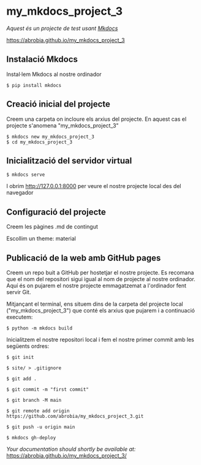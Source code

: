 # my_mkdocs_project_3

_Aquest és un projecte de test usant [Mkdocs](https://www.mkdocs.org/)_   

https://abrobia.github.io/my_mkdocs_project_3  

## Instalació Mkdocs

Instal·lem Mkdocs al nostre ordinador

```
$ pip install mkdocs
```  

## Creació inicial del projecte

Creem una carpeta on incloure els arxius del projecte. En aquest cas el projecte s'anomena "my_mkdocs_project_3"

```
$ mkdocs new my_mkdocs_project_3
$ cd my_mkdocs_project_3
```  

## Inicialització del servidor virtual

```
$ mkdocs serve
```

I obrim http://127.0.0.1:8000 per veure el nostre projecte local des del navegador  

## Configuració del projecte

Creem les pàgines .md de contingut

Escollim un theme: material  

## Publicació de la web amb GitHub pages

Creem un repo buit a GitHub per hostetjar el nostre projecte. Es recomana que el nom del repositori sigui igual al nom de projecte al nostre ordinador. 
Aquí és on pujarem el nostre projecte emmagatzemat a l'ordinador fent servir Git.  

Mitjançant el terminal, ens situem dins de la carpeta del projecte local ("my_mkdocs_project_3") que conté els arxius que pujarem i a continuació executem:

```
$ python -m mkdocs build
```

Inicialitzem el nostre repositori local i fem el nostre primer commit amb les següents ordres:

```
$ git init

$ site/ > .gitignore

$ git add .

$ git commit -m "first commit"

$ git branch -M main

$ git remote add origin https://github.com/abrobia/my_mkdocs_project_3.git

$ git push -u origin main

$ mkdocs gh-deploy

```

_Your documentation should shortly be available at:_ https://abrobia.github.io/my_mkdocs_project_3/

